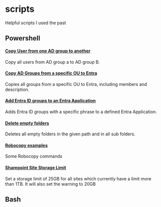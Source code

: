 # scripts
Helpful scripts I used the past

## Powershell

#### [Copy User from one AD group to another](powershell/copy_group_users.ps1)
Copy all users from AD group a to AD group B.

#### [Copy AD Groups from a specific OU to Entra](powershell/copy_AD-group_Entra.ps1)
Copies all groups from a specific OU to Entra, including members and description.

#### [Add Entra ID groups to an Entra Application](powershell/add_group_to_app.ps1)
Adds Entra ID groups with a specific phrase to a defined Entra Application. 

#### [Delete empty folders](powershell/delete_empty_folders.ps1)
Deletes all empty folders in the given path and in all sub folders.

#### [Robocopy examples](robocopy.md)
Some Robocopy commands

#### [Sharepoint Site Storage Limit](powershell/set_sharepoint_site_limit.ps1)
Set a storage limit of 25GB for all sites which currently have a limit more than 1TB. It will also set the warning to 20GB


## Bash